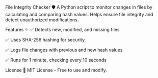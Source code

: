 
File Integrity Checker 🛡️
A Python script to monitor changes in files by calculating and comparing hash values. Helps ensure file integrity and detect unauthorized modifications.

Features ✨
✅ Detects new, modified, and missing files

✅ Uses SHA-256 hashing for security

✅ Logs file changes with previous and new hash values

✅ Runs for 1 minute, checking every 10 seconds

License 📜
MIT License - Free to use and modify.
